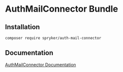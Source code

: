 # AuthMailConnector Bundle

## Installation

```
composer require spryker/auth-mail-connector
```

## Documentation

[AuthMailConnector Documentation](http://spryker.github.io/core/bundles/auth-mail-connector)
